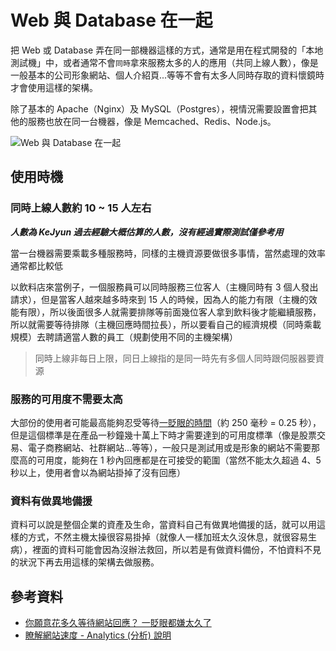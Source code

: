 # Web 與 Database 在一起

把 Web 或 Database 弄在同一部機器這樣的方式，通常是用在程式開發的「本地測試機」中，或者通常不會`同時`拿來服務太多的人的應用（共同上線人數），像是一般基本的公司形象網站、個人介紹頁...等等不會有太多人同時存取的資料懷鏡時才會使用這樣的架構。

除了基本的 Apache（Nginx）及 MySQL（Postgres），視情況需要設置會把其他的服務也放在同一台機器，像是 Memcached、Redis、Node.js。

![Web 與 Database 在一起](http://i.imgur.com/nofyGyI.png)

## 使用時機

### 同時上線人數約 10 ~ 15 人左右

***人數為 KeJyun 過去經驗大概估算的人數，沒有經過實際測試僅參考用***

當一台機器需要乘載多種服務時，同樣的主機資源要做很多事情，當然處理的效率通常都比較低

以飲料店來當例子，一個服務員可以同時服務三位客人（主機同時有 3 個人發出請求），但是當客人越來越多時來到 15 人的時候，因為人的能力有限（主機的效能有限），所以後面很多人就需要排隊等前面幾位客人拿到飲料後才能繼續服務，所以就需要等待排隊（主機回應時間拉長），所以要看自己的經濟規模（同時乘載規模）去聘請適當人數的員工（規劃使用不同的主機架構）

> 同時上線非每日上限，同日上線指的是同一時先有多個人同時跟伺服器要資源

### 服務的可用度不需要太高

大部份的使用者可能最高能夠忍受等待[一貶眼的時間](http://news.networkmagazine.com.tw/news/2012/03/02/38107/)（約 250 毫秒 = 0.25 秒），但是這個標準是在產品一秒鐘幾十萬上下時才需要達到的可用度標準（像是股票交易、電子商務網站、社群網站...等等），一般只是測試用或是形象的網站不需要那麼高的可用度，能夠在 1 秒內回應都是在可接受的範圍（當然不能太久超過 4、5 秒以上，使用者會以為網站掛掉了沒有回應）

### 資料有做異地備援

資料可以說是整個企業的資產及生命，當資料自己有做異地備援的話，就可以用這樣的方式，不然主機太操很容易掛掉（就像人一樣加班太久沒休息，就很容易生病），裡面的資料可能會因為沒辦法救回，所以若是有做資料備份，不怕資料不見的狀況下再去用這樣的架構去做服務。


## 參考資料
* [你願意花多久等待網站回應？ 一貶眼都嫌太久了](http://news.networkmagazine.com.tw/news/2012/03/02/38107/)
* [瞭解網站速度 - Analytics (分析) 說明](https://support.google.com/analytics/answer/2383341?hl=zh-Hant)
